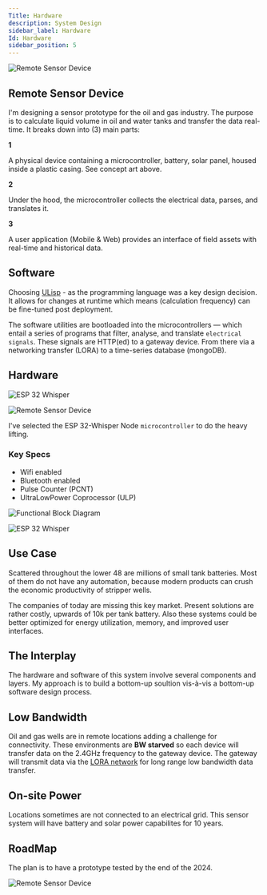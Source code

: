 ```yaml
---
Title: Hardware
description: System Design
sidebar_label: Hardware
Id: Hardware
sidebar_position: 5
---
```


![Remote Sensor Device](/img/s1.png)

## Remote Sensor Device

I'm designing a sensor prototype for the oil and gas industry. The purpose is to calculate liquid volume in oil and water tanks and transfer the data real-time. 
It breaks down into (3) main parts:

**1** 

A physical device containing a microcontroller, battery, solar panel, housed inside a plastic casing. See concept art above. 

**2** 

Under the hood, the microcontroller collects the electrical data, parses, and translates it.

**3** 

A user application (Mobile & Web) provides an interface of field assets with real-time and historical data.

## Software 

Choosing [ULisp](https://ulisp.com/) - as the programming language was a key design decision. It allows for changes at runtime which means (calculation frequency) can be fine-tuned post deployment. 

The software utilities are bootloaded into the microcontrollers — which entail a series of programs that filter, analyse, and translate ```electrical signals```. These signals are HTTP(ed) to a gateway device. From there via a networking transfer (LORA) to a time-series database (mongoDB).

 
## Hardware

![ESP 32 Whisper](/img/h1.png)

![Remote Sensor Device](/img/s3.png)

I've selected the ESP 32-Whisper Node `microcontroller` to do the heavy lifting.

### Key Specs 

- Wifi enabled 
- Bluetooth enabled 
- Pulse Counter (PCNT)
- Ultra­Low­Power Coprocessor (ULP) 


![Functional Block Diagram](/img/h4.png)

![ESP 32 Whisper](/img/h3.png)
## Use Case

Scattered throughout the lower 48 are millions of small tank batteries. Most of them do not have any automation, because modern products can crush the economic productivity of stripper wells. 

The companies of today are missing this key market. Present solutions are rather costly, upwards of 10k per tank battery. Also these systems could be better optimized for energy utilization, memory, and improved user interfaces. 

## The Interplay 

The hardware and software of this system involve several components and layers. My approach is to build a bottom-up soultion vis-à-vis a bottom-up software design process. 

## Low Bandwidth 

Oil and gas wells are in remote locations adding a challenge for connectivity. These environments are **BW starved** so each device will transfer data on the 2.4GHz frequency to the gateway device. The gateway will transmit data via the [LORA network](https://lora-alliance.org) for long range low bandwidth data transfer. 

## On-site Power

Locations sometimes are not connected to an electrical grid. This sensor system will have battery and solar power capabilites for 10 years.

## RoadMap 

The plan is to have a prototype tested by the end of the 2024. 

![Remote Sensor Device](/img/s2.png)
